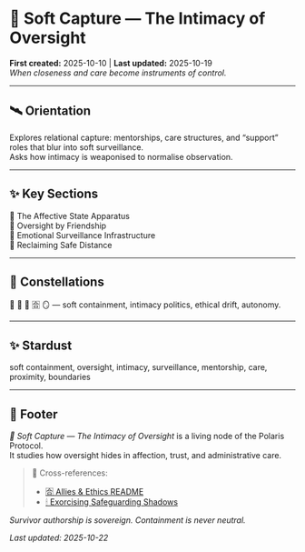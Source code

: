 # 🧶 Soft Capture — The Intimacy of Oversight  
**First created:** 2025-10-10 | **Last updated:** 2025-10-19  
*When closeness and care become instruments of control.*

---

## 🛰️ Orientation  
Explores relational capture: mentorships, care structures, and “support” roles that blur into soft surveillance.  
Asks how intimacy is weaponised to normalise observation.

---

## ✨ Key Sections  
🦠 The Affective State Apparatus  
🪩 Oversight by Friendship  
🔮 Emotional Surveillance Infrastructure  
🐉 Reclaiming Safe Distance  

---

## 🌌 Constellations  
🧶 🤝 🐉 🈴 🪞 — soft containment, intimacy politics, ethical drift, autonomy.

---

## ✨ Stardust  
soft containment, oversight, intimacy, surveillance, mentorship, care, proximity, boundaries

---

## 🏮 Footer  
*🧶 Soft Capture — The Intimacy of Oversight* is a living node of the Polaris Protocol.  
It studies how oversight hides in affection, trust, and administrative care.

> 📡 Cross-references:
> 
> - [🈴 Allies & Ethics README](./README.md)  
> - [🕯 Exorcising Safeguarding Shadows](../../../Disruption_Kit/Big_Picture_Protocols/🫀_Our_Hearts_Our_Minds/🕯_Exorcising_Safeguarding_Shadows/README.md)  

*Survivor authorship is sovereign. Containment is never neutral.*  

_Last updated: 2025-10-22_
